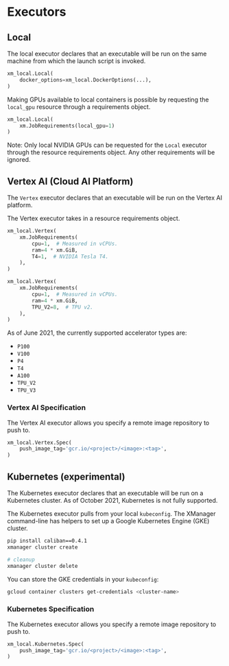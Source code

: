 # Executors

## Local

The local executor declares that an executable will be run on the same machine
from which the launch script is invoked.

```python
xm_local.Local(
    docker_options=xm_local.DockerOptions(...),
)
```

Making GPUs available to local containers is possible by requesting
the `local_gpu` resource through a requirements object.

```python
xm_local.Local(
    xm.JobRequirements(local_gpu=1)
)
```

Note: Only local NVIDIA GPUs can be requested for the `Local` executor through
the resource requirements object. Any other requirements will be ignored.

## Vertex AI (Cloud AI Platform)

The `Vertex` executor declares that an executable will be run on the Vertex AI
platform.

The Vertex executor takes in a resource requirements object.

```python
xm_local.Vertex(
    xm.JobRequirements(
        cpu=1,  # Measured in vCPUs.
        ram=4 * xm.GiB,
        T4=1,  # NVIDIA Tesla T4.
    ),
)
```

```python
xm_local.Vertex(
    xm.JobRequirements(
        cpu=1,  # Measured in vCPUs.
        ram=4 * xm.GiB,
        TPU_V2=8,  # TPU v2.
    ),
)
```

As of June 2021, the currently supported accelerator types are:

* `P100`
* `V100`
* `P4`
* `T4`
* `A100`
* `TPU_V2`
* `TPU_V3`

### Vertex AI Specification

The Vertex AI executor allows you specify a remote image repository to push to.

```python
xm_local.Vertex.Spec(
    push_image_tag='gcr.io/<project>/<image>:<tag>',
)
```

## Kubernetes (experimental)

The Kubernetes executor declares that an executable will be run on a Kubernetes
cluster. As of October 2021, Kubernetes is not fully supported.

The Kubernetes executor pulls from your local `kubeconfig`. The XManager
command-line has helpers to set up a Google Kubernetes Engine (GKE) cluster.

```bash
pip install caliban==0.4.1
xmanager cluster create

# cleanup
xmanager cluster delete
```

You can store the GKE credentials in your `kubeconfig`:

```bash
gcloud container clusters get-credentials <cluster-name>
```

### Kubernetes Specification

The Kubernetes executor allows you specify a remote image repository to push to.

```python
xm_local.Kubernetes.Spec(
    push_image_tag='gcr.io/<project>/<image>:<tag>',
)
```
